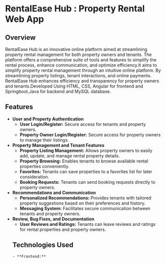 # RentalEase Hub : Property Rental Web App            
## Overview
RentalEase Hub is an innovative online platform aimed at streamlining property rental management for both property owners and tenants. The platform offers a
comprehensive suite of tools and features to simplify the rental process, enhance communication, and optimize efficiency.It aims to simplify property rental management through an intuitive online platform. By streamlining property listings, tenant interactions, and online payments. RentalEase Hub enhances efficiency 
and transparency for property owners and tenants.Developed Using HTML, CSS, Angular for frontend and Springboot,Java for backend and MySQL database.
## Features
- **User and Property Authentication**
   - **User Login/Register:** Secure access for tenants and property owners.
   - **Property Owner Login/Register:** Secure access for property owners to manage their listings.
- **Property Management and Tenant Features**
   - **Property Listing Management:** Allows property owners to easily add, update, and manage rental property details.
   - **Property Browsing:** Enables tenants to browse available rental properties conveniently.
   - **Favorites:** Tenants can save properties to a favorites list for later consideration.
   - **Booking Requests:** Tenants can send booking requests directly to property owners.
- **Recommendations and Communication**
  - **Personalized Recommendations:** Provides tenants with tailored property suggestions based on their preferences and history.
  - **Messaging System:** Facilitates secure communication between tenants and property owners.
- **Review, Bug Fixes, and Documentation**
  - **User Reviews and Ratings:** Tenants can leave reviews and ratings for rental properties and property owners.
  ## Technologies Used
      - **Frontend:**

